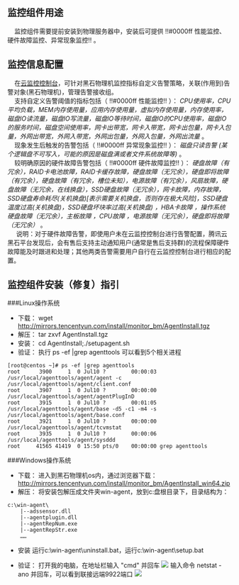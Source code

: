 ## 监控组件用途
&nbsp;&nbsp;&nbsp;&nbsp;监控组件需要提前安装到物理服务器中，安装后可提供  !!#0000ff 性能监控、硬件故障监控、异常现象监控!! 。
## 监控信息配置
&nbsp;&nbsp;&nbsp;&nbsp;在[云监控控制台](https://console.qcloud.com/monitor/policylist)，可针对黑石物理机监控指标自定义告警策略，关联(作用到)告警对象(黑石物理机)，管理告警接收组。
<br  />
&nbsp;&nbsp;&nbsp;&nbsp;支持自定义告警阈值的指标包括（ !!#0000ff 性能监控!! ）：   _CPU使用率，CPU平均负载，MEM内存使用量，应用内存使用量，虚拟内存使用量，内存使用率，磁盘IO读流量，磁盘IO写流量，磁盘IO等待时间，磁盘IO的CPU使用率，磁盘IO的服务时间，磁盘空间使用率，网卡出带宽，网卡入带宽，网卡出包量，网卡入包量，外网出带宽，外网入带宽，外网出包量，外网入包量，外网出流量_  。
<br  />
&nbsp;&nbsp;&nbsp;&nbsp;现象发生后触发的告警包括（ !!#0000ff 异常现象监控!! ）：   _磁盘只读告警 (某个逻辑盘不可写入，可能的原因是磁盘满或者文件系统故障等)_ 。
<br  />
&nbsp;&nbsp;&nbsp;&nbsp;较明确原因的硬件故障告警包括（ !!#0000ff 硬件故障监控!! ）：  _硬盘故障（有冗余），RAID卡电池故障，RAID卡缓存故障，硬盘故障（无冗余），硬盘即将故障（有冗余），硬盘故障（有冗余，槽位未知），电源故障（有冗余），风扇故障，硬盘故障（无冗余，在线换盘），SSD硬盘故障（无冗余），网卡故障，内存故障，SSD硬盘寿命耗尽(关机换盘)[表示需要关机换盘，否则存在极大风险]，SSD硬盘温度过高(关机换盘)，SSD硬盘坏块率过高(关机换盘) ，HBA卡故障 ，操作系统硬盘故障（无冗余），主板故障 ，CPU故障 ，电源故障（无冗余），硬盘即将故障（无冗余）_  。
<br  />
&nbsp;&nbsp;&nbsp;&nbsp; 说明：对于硬件故障告警，即使用户未在云监控控制台进行告警配置，腾讯云黑石平台发现后，会有售后支持主动通知用户(通常是售后支持群)的流程保障硬件故障能及时跟进和处理；其他两类告警需要用户自行在云监控控制台进行相应的配置。

## 监控组件安装（修复）指引
###Linux操作系统
- 下载：
wget http://mirrors.tencentyun.com/install/monitor_bm/AgentInstall.tgz
- 解压：
tar zxvf AgentInstall.tgz
- 安装：
cd AgentInstall;./setupagent.sh
- 验证：
执行 ps -ef |grep agenttools 可以看到5个相关进程
```
[root@centos ~]# ps -ef |grep agenttools
root      3900     1  0 Jul10 ?        00:00:03 /usr/local/agenttools/agent/agent -c /usr/local/agenttools/agent/client.conf
root      3907     1  0 Jul10 ?        00:00:00 /usr/local/agenttools/agent/agentPlugInD
root      3915     1  0 Jul10 ?        00:01:05 /usr/local/agenttools/agent/base -d5 -c1 -m4 -s /usr/local/agenttools/agent/base.conf
root      3921     1  0 Jul10 ?        00:00:00 /usr/local/agenttools/agent/tcvmstat
root      3935     1  0 Jul10 ?        00:00:06 /usr/local/agenttools/agent/sysddd
root     41565 41419  0 15:50 pts/0    00:00:00 grep agenttools
```

###Windows操作系统
- 下载：
进入到黑石物理机os内，通过浏览器下载：
http://mirrors.tencentyun.com/install/monitor_bm/AgentInstall_win64.zip
- 解压：
将安装包解压成文件夹win-agent，放到c:盘根目录下，目录结构为：
``` 
c:\win-agent\
    |--adssensor.dll
    |--agentplugin.dll
    |--agentRepNum.exe
    |--agentRepStr.exe
    ……
``` 

- 安装
运行c:\win-agent\uninstall.bat，运行c:\win-agent\setup.bat
 
- 验证：
打开我的电脑，在地址栏输入 "cmd" 并回车
![](https://mc.qcloudimg.com/static/img/a04a39f2b78d0d98e3df65c073e2ddf4/001.png)
输入命令 netstat -ano  并回车，可以看到联接远端9922端口
![](https://mc.qcloudimg.com/static/img/5aa69ae7ffcea1a3b6775fec1fde3576/002.png)
